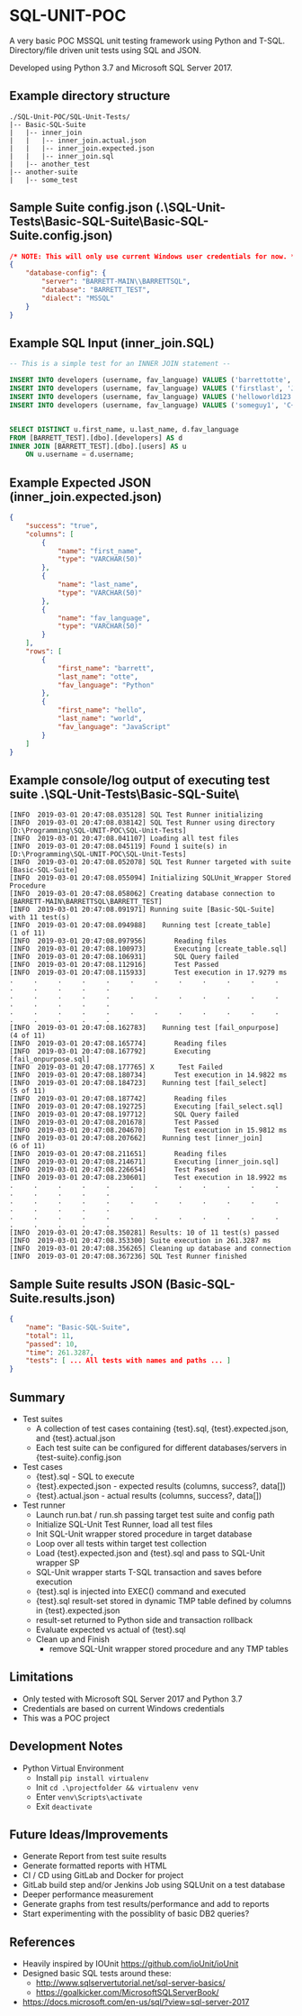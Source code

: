# SQL-UNIT-POC


A very basic POC MSSQL unit testing framework using Python and T-SQL. Directory/file driven unit tests using SQL and JSON.


Developed using Python 3.7 and Microsoft SQL Server 2017. 


## Example directory structure
``` text
./SQL-Unit-POC/SQL-Unit-Tests/
|-- Basic-SQL-Suite
|   |-- inner_join
|   |   |-- inner_join.actual.json
|   |   |-- inner_join.expected.json
|   |   |-- inner_join.sql
|   |-- another_test
|-- another-suite
|   |-- some_test
```


## Sample Suite config.json (.\SQL-Unit-Tests\Basic-SQL-Suite\Basic-SQL-Suite.config.json)
```JSON
/* NOTE: This will only use current Windows user credentials for now. */
{
    "database-config": {
        "server": "BARRETT-MAIN\\BARRETTSQL",
        "database": "BARRETT_TEST",
        "dialect": "MSSQL"
    }    
}
```


## Example SQL Input (inner_join.SQL)
```SQL
-- This is a simple test for an INNER JOIN statement --

INSERT INTO developers (username, fav_language) VALUES ('barrettotte', 'Python');
INSERT INTO developers (username, fav_language) VALUES ('firstlast', 'Java');
INSERT INTO developers (username, fav_language) VALUES ('helloworld123', 'JavaScript');
INSERT INTO developers (username, fav_language) VALUES ('someguy1', 'C++');


SELECT DISTINCT u.first_name, u.last_name, d.fav_language
FROM [BARRETT_TEST].[dbo].[developers] AS d
INNER JOIN [BARRETT_TEST].[dbo].[users] AS u 
	ON u.username = d.username;
```


## Example Expected JSON (inner_join.expected.json)
```JSON
{
    "success": "true",
    "columns": [
        {
            "name": "first_name",
            "type": "VARCHAR(50)"
        },
        {
            "name": "last_name",
            "type": "VARCHAR(50)"
        },
        {
            "name": "fav_language",
            "type": "VARCHAR(50)"
        }
    ],
    "rows": [
        {
            "first_name": "barrett",
            "last_name": "otte",
            "fav_language": "Python"
        },
        {
            "first_name": "hello",
            "last_name": "world",
            "fav_language": "JavaScript"
        }
    ]
}
```


## Example console/log output of executing test suite .\SQL-Unit-Tests\Basic-SQL-Suite\
``` TEXT
[INFO  2019-03-01 20:47:08.035128] SQL Test Runner initializing
[INFO  2019-03-01 20:47:08.038142] SQL Test Runner using directory [D:\Programming\SQL-UNIT-POC\SQL-Unit-Tests]
[INFO  2019-03-01 20:47:08.041107] Loading all test files
[INFO  2019-03-01 20:47:08.045119] Found 1 suite(s) in [D:\Programming\SQL-UNIT-POC\SQL-Unit-Tests]
[INFO  2019-03-01 20:47:08.052078] SQL Test Runner targeted with suite [Basic-SQL-Suite]
[INFO  2019-03-01 20:47:08.055094] Initializing SQLUnit_Wrapper Stored Procedure
[INFO  2019-03-01 20:47:08.058062] Creating database connection to [BARRETT-MAIN\BARRETTSQL\BARRETT_TEST]
[INFO  2019-03-01 20:47:08.091971] Running suite [Basic-SQL-Suite] with 11 test(s)
[INFO  2019-03-01 20:47:08.094988]    Running test [create_table]                (1 of 11)
[INFO  2019-03-01 20:47:08.097956]       Reading files
[INFO  2019-03-01 20:47:08.100973]       Executing [create_table.sql]
[INFO  2019-03-01 20:47:08.106931]       SQL Query failed
[INFO  2019-03-01 20:47:08.112916]       Test Passed
[INFO  2019-03-01 20:47:08.115933]       Test execution in 17.9279 ms
.     .     .     .     .     .     .     .     .     .     .     .     .     .     .     .     .
.     .     .     .     .     .     .     .     .     .     .     .     .     .     .     .     .
.     .     .     .     .     .     .     .     .     .     .     .     .     .     .     .     .
[INFO  2019-03-01 20:47:08.162783]    Running test [fail_onpurpose]              (4 of 11)
[INFO  2019-03-01 20:47:08.165774]       Reading files
[INFO  2019-03-01 20:47:08.167792]       Executing [fail_onpurpose.sql]
[INFO  2019-03-01 20:47:08.177765] X      Test Failed
[INFO  2019-03-01 20:47:08.180734]       Test execution in 14.9822 ms
[INFO  2019-03-01 20:47:08.184723]    Running test [fail_select]                 (5 of 11)
[INFO  2019-03-01 20:47:08.187742]       Reading files
[INFO  2019-03-01 20:47:08.192725]       Executing [fail_select.sql]
[INFO  2019-03-01 20:47:08.197712]       SQL Query failed
[INFO  2019-03-01 20:47:08.201678]       Test Passed
[INFO  2019-03-01 20:47:08.204670]       Test execution in 15.9812 ms
[INFO  2019-03-01 20:47:08.207662]    Running test [inner_join]                  (6 of 11)
[INFO  2019-03-01 20:47:08.211651]       Reading files
[INFO  2019-03-01 20:47:08.214671]       Executing [inner_join.sql]
[INFO  2019-03-01 20:47:08.226654]       Test Passed
[INFO  2019-03-01 20:47:08.230601]       Test execution in 18.9922 ms
.     .     .     .     .     .     .     .     .     .     .     .     .     .     .     .     .
.     .     .     .     .     .     .     .     .     .     .     .     .     .     .     .     .
.     .     .     .     .     .     .     .     .     .     .     .     .     .     .     .     .
[INFO  2019-03-01 20:47:08.350281] Results: 10 of 11 test(s) passed
[INFO  2019-03-01 20:47:08.353300] Suite execution in 261.3287 ms
[INFO  2019-03-01 20:47:08.356265] Cleaning up database and connection
[INFO  2019-03-01 20:47:08.367236] SQL Test Runner finished
```


## Sample Suite results JSON (Basic-SQL-Suite.results.json)
```JSON
{
    "name": "Basic-SQL-Suite",
    "total": 11,
    "passed": 10,
    "time": 261.3287,
    "tests": [ ... All tests with names and paths ... ]
}
```


## Summary
* Test suites
   * A collection of test cases containing {test}.sql, {test}.expected.json, and {test}.actual.json
   * Each test suite can be configured for different databases/servers in {test-suite}.config.json
* Test cases
  * {test}.sql - SQL to execute
  * {test}.expected.json - expected results (columns, success?, data[])
  * {test}.actual.json - actual results (columns, success?, data[])
* Test runner
    * Launch run.bat / run.sh passing target test suite and config path
    * Initialize SQL-Unit Test Runner, load all test files
    * Init SQL-Unit wrapper stored procedure in target database
    * Loop over all tests within target test collection
    * Load {test}.expected.json and {test}.sql and pass to SQL-Unit wrapper SP
    * SQL-Unit wrapper starts T-SQL transaction and saves before execution
    * {test}.sql is injected into EXEC() command and executed
    * {test}.sql result-set stored in dynamic TMP table defined by columns in {test}.expected.json
    * result-set returned to Python side and transaction rollback
    * Evaluate expected vs actual of {test}.sql
    * Clean up and Finish
      * remove SQL-Unit wrapper stored procedure and any TMP tables


## Limitations
* Only tested with Microsoft SQL Server 2017 and Python 3.7
* Credentials are based on current Windows credentials
* This was a POC project


## Development Notes
* Python Virtual Environment
  * Install ```pip install virtualenv```
  * Init ```cd .\projectfolder && virtualenv venv```
  * Enter ```venv\Scripts\activate```
  * Exit ```deactivate```


## Future Ideas/Improvements
* Generate Report from test suite results
* Generate formatted reports with HTML
* CI / CD using GitLab and Docker for project
* GitLab build step and/or Jenkins Job using SQLUnit on a test database
* Deeper performance measurement
* Generate graphs from test results/performance and add to reports
* Start experimenting with the possiblity of basic DB2 queries?


## References
* Heavily inspired by IOUnit https://github.com/ioUnit/ioUnit
* Designed basic SQL tests around these:
  * http://www.sqlservertutorial.net/sql-server-basics/
  * https://goalkicker.com/MicrosoftSQLServerBook/
* https://docs.microsoft.com/en-us/sql/?view=sql-server-2017
